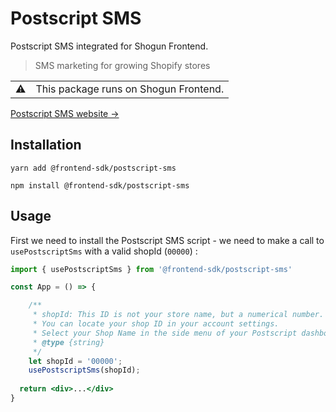 # Postscript SMS

Postscript SMS integrated for Shogun Frontend.

> SMS marketing for growing Shopify stores

<table>
  <tbody>
    <tr>
      <td>⚠️</td>
      <td>This package runs on Shogun Frontend. </td>
    </tr>
  </tbody>
</table>

[Postscript SMS website →](https://www.postscript.io/)


## Installation

`yarn add @frontend-sdk/postscript-sms`

`npm install @frontend-sdk/postscript-sms`

## Usage

First we need to install the Postscript SMS script - we need to make a call to `usePostscriptSms` with a valid shopId (`00000`) :

```jsx
import { usePostscriptSms } from '@frontend-sdk/postscript-sms'

const App = () => {

    /**
     * shopId: This ID is not your store name, but a numerical number. 
     * You can locate your shop ID in your account settings.
     * Select your Shop Name in the side menu of your Postscript dashboard, then select Settings.
     * @type {string}
     */
    let shopId = '00000';
    usePostscriptSms(shopId);
    
  return <div>...</div>
}
```